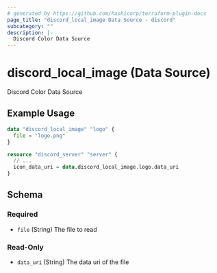 ```yaml
---
# generated by https://github.com/hashicorp/terraform-plugin-docs
page_title: "discord_local_image Data Source - discord"
subcategory: ""
description: |-
  Discord Color Data Source
---
```


# discord_local_image (Data Source)

Discord Color Data Source

## Example Usage

```terraform
data "discord_local_image" "logo" {
  file = "logo.png"
}

resource "discord_server" "server" {
  // ...
  icon_data_uri = data.discord_local_image.logo.data_uri
}
```

<!-- schema generated by tfplugindocs -->
## Schema

### Required

- `file` (String) The file to read

### Read-Only

- `data_uri` (String) The data uri of the file


